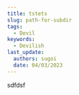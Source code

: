 ```yaml
---
title: tstets
slug: path-for-subdir
tags:
  - Devil
keywords:
  - Devilish
last_update:
  authors: sugoi
  date: 04/03/2023
---
```

s﻿dfdsf